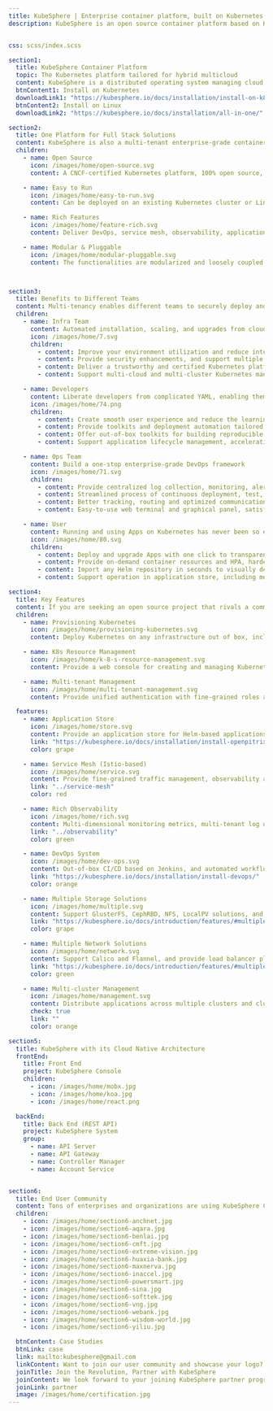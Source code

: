 ```yaml
---
title: KubeSphere | Enterprise container platform, built on Kubernetes
description: KubeSphere is an open source container platform based on Kubernetes for enterprise app development and deployment, suppors installing anywhere from on-premise datacenter to any cloud to edge.


css: scss/index.scss

section1:
  title: KubeSphere Container Platform
  topic: The Kubernetes platform tailored for hybrid multicloud
  content: KubeSphere is a distributed operating system managing cloud native applications with Kubernetes as its kernel, and provides plug-and-play architecture for the seamless integration of third-party applications to boost its ecosystem.
  btnContent1: Install on Kubernetes
  downloadLink1: "https://kubesphere.io/docs/installation/install-on-k8s/"
  btnContent2: Install on Linux
  downloadLink2: "https://kubesphere.io/docs/installation/all-in-one/"

section2:
  title: One Platform for Full Stack Solutions
  content: KubeSphere is also a multi-tenant enterprise-grade container platform with full-stack automated IT operation and streamlined DevOps workflows. It provides developer-friendly wizard web UI, helping enterprises to build out a more robust and feature-rich platform, which includes the most common functionalities needed for enterprise Kubernetes strategies.
  children:
    - name: Open Source
      icon: /images/home/open-source.svg
      content: A CNCF-certified Kubernetes platform, 100% open source, built and improved by the community.

    - name: Easy to Run
      icon: /images/home/easy-to-run.svg
      content: Can be deployed on an existing Kubernetes cluster or Linux machines, supports online and air-gapped installation.

    - name: Rich Features
      icon: /images/home/feature-rich.svg
      content: Deliver DevOps, service mesh, observability, application management, multi-tenancy, storage and networking management in a unified platform.

    - name: Modular & Pluggable
      icon: /images/home/modular-pluggable.svg
      content: The functionalities are modularized and loosely coupled with the platform. Choose the modules according to your business needs.



section3:
  title: Benefits to Different Teams
  content: Multi-tenancy enables different teams to securely deploy and maintain containerized applications from the cloud to the edge. It allows developers to deploy code with several clicks on the friendly console, and brings integrated observability and powerful DevOps strategies for the Ops team. It also helps the Infra team to install and maintain Kubernetes cluster with efficient, flexible network solutions which avoids locking teams into a single-vendor ecosystem.
  children:
    - name: Infra Team
      content: Automated installation, scaling, and upgrades from cloud to data center
      icon: /images/home/7.svg
      children:
        - content: Improve your environment utilization and reduce internal infrastructure costs
        - content: Provide security enhancements, and support multiple storage and network solutions
        - content: Deliver a trustworthy and certified Kubernetes platform and distribution
        - content: Support multi-cloud and multi-cluster Kubernetes management, avoiding vendor lock-in (coming soon)

    - name: Developers
      content: Liberate developers from complicated YAML, enabling them focus on business
      icon: /images/home/74.png
      children:
        - content: Create smooth user experience and reduce the learning curve of the cloud native stack
        - content: Provide toolkits and deployment automation tailored to any application environment
        - content: Offer out-of-box toolkits for building reproducible images from source code, improving development efficiency
        - content: Support application lifecycle management, accelerating time to market

    - name: Ops Team
      content: Build a one-stop enterprise-grade DevOps framework
      icon: /images/home/71.svg
      children:
        - content: Provide centralized log collection, monitoring, alerting, events and audit logs from infrastructure to applications
        - content: Streamlined process of continuous deployment, test, release, upgrade and scaling
        - content: Better tracking, routing and optimized communications within Kubernetes for cloud native apps
        - content: Easy-to-use web terminal and graphical panel, satisfying the needs of different users

    - name: User
      content: Running and using Apps on Kubernetes has never been so easy
      icon: /images/home/80.svg
      children:
        - content: Deploy and upgrade Apps with one click to transparent underlying infrastructure
        - content: Provide on-demand container resources and HPA, hardening the reliabity and flexibility of your applications
        - content: Import any Helm repository in seconds to visually deploy and upgrade applications
        - content: Support operation in application store, including metering and billing for applications (coming soon)

section4:
  title: Key Features
  content: If you are seeking an open source project that rivals a commercial product, KubeSphere is your choice. <br> <br>The Roadmap lists the planned features and everyone is welcome to raise a proposal and contribute your ideas.
  children:
    - name: Provisioning Kubernetes
      icon: /images/home/provisioning-kubernetes.svg
      content: Deploy Kubernetes on any infrastructure out of box, including online and air-gapped installation, and support adding GPU nodes

    - name: K8s Resource Management
      icon: /images/home/k-8-s-resource-management.svg
      content: Provide a web console for creating and managing Kubernetes resources with powerful observability

    - name: Multi-tenant Management
      icon: /images/home/multi-tenant-management.svg
      content: Provide unified authentication with fine-grained roles and three-tier authorization system, and support AD/LDAP authentication

  features:
    - name: Application Store
      icon: /images/home/store.svg
      content: Provide an application store for Helm-based applications, and offer application lifecycle management
      link: "https://kubesphere.io/docs/installation/install-openpitrix/"
      color: grape

    - name: Service Mesh (Istio-based)
      icon: /images/home/service.svg
      content: Provide fine-grained traffic management, observability and tracing, and offer visualization for traffic topology
      link: "../service-mesh"
      color: red

    - name: Rich Observability
      icon: /images/home/rich.svg
      content: Multi-dimensional monitoring metrics, multi-tenant log query and collection, and alerting and notification support
      link: "../observability"
      color: green

    - name: DevOps System
      icon: /images/home/dev-ops.svg
      content: Out-of-box CI/CD based on Jenkins, and automated workflow tools including S2I & B2I
      link: "https://kubesphere.io/docs/installation/install-devops/"
      color: orange

    - name: Multiple Storage Solutions
      icon: /images/home/multiple.svg
      content: Support GlusterFS, CephRBD, NFS, LocalPV solutions, and provide CSI plugins to consume storage from multiple cloud providers
      link: "https://kubesphere.io/docs/introduction/features/#multiple-storage-solutions-support"
      color: grape

    - name: Multiple Network Solutions
      icon: /images/home/network.svg
      content: Support Calico and Flannel, and provide load balancer plug-in Porter for Kubernetes installed on physical machines
      link: "https://kubesphere.io/docs/introduction/features/#multiple-network-solutions-support"
      color: green

    - name: Multi-cluster Management
      icon: /images/home/management.svg
      content: Distribute applications across multiple clusters and cloud providers, and provide disaster recovery solutions and cross-cluster discovery
      check: true
      link: ""
      color: orange

section5:
  title: KubeSphere with its Cloud Native Architecture
  frontEnd:
    title: Front End
    project: KubeSphere Console
    children:
      - icon: /images/home/mobx.jpg
      - icon: /images/home/koa.jpg
      - icon: /images/home/react.png

  backEnd:
    title: Back End (REST API)
    project: KubeSphere System
    group:
      - name: API Server
      - name: API Gateway
      - name: Controller Manager
      - name: Account Service


section6:
  title: End User Community
  content: Tons of enterprises and organizations are using KubeSphere Container Platform for research, production and their commercial products.</br> The <a class='inner-a' target='_blank' href='../case'>Case Studies</a> list more detailed user cases and their cloud native transformation stories.
  children:
    - icon: /images/home/section6-anchnet.jpg
    - icon: /images/home/section6-aqara.jpg
    - icon: /images/home/section6-benlai.jpg
    - icon: /images/home/section6-cmft.jpg
    - icon: /images/home/section6-extreme-vision.jpg
    - icon: /images/home/section6-huaxia-bank.jpg
    - icon: /images/home/section6-maxnerva.jpg
    - icon: /images/home/section6-inaccel.jpg
    - icon: /images/home/section6-powersmart.jpg
    - icon: /images/home/section6-sina.jpg
    - icon: /images/home/section6-softtek.jpg
    - icon: /images/home/section6-vng.jpg
    - icon: /images/home/section6-webank.jpg
    - icon: /images/home/section6-wisdom-world.jpg
    - icon: /images/home/section6-yiliu.jpg

  btnContent: Case Studies
  btnLink: case
  link: mailto:kubesphere@gmail.com
  linkContent: Want to join our user community and showcase your logo? Just send an email to kubesphere@gmail.com
  joinTitle: Join the Revolution, Partner with KubeSphere
  joinContent: We look forward to your joining KubeSphere partner program to improve both ecosystems and grow your business.
  joinLink: partner
  image: /images/home/certification.jpg
---
```

